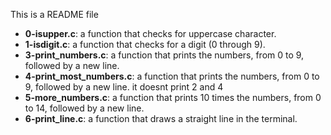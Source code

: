 This is a README file

* **0-isupper.c**: a function that checks for uppercase character.
* **1-isdigit.c**: a function that checks for a digit (0 through 9).
* **3-print_numbers.c**: a function that prints the numbers, from 0 to 9, followed by a new line.
* **4-print_most_numbers.c**: a function that prints the numbers, from 0 to 9, followed by a new line. it doesnt print 2 and 4
* **5-more_numbers.c**: a function that prints 10 times the numbers, from 0 to 14, followed by a new line.
* **6-print_line.c**: a function that draws a straight line in the terminal.


